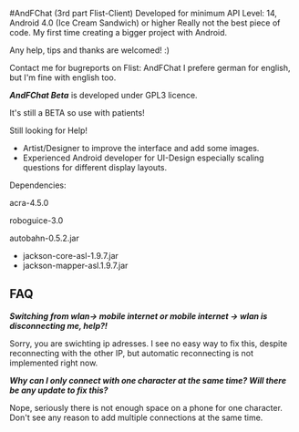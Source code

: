 #AndFChat (3rd part Flist-Client)
Developed for minimum API Level: 14, Android 4.0 (Ice Cream Sandwich) or higher
Really not the best piece of code. My first time creating a bigger project with Android.

Any help, tips and thanks are welcomed! :)

Contact me for bugreports on Flist: AndFChat
I prefere german for english, but I'm fine with english too.

***AndFChat Beta*** is developed under GPL3 licence.

It's still a BETA so use with patients!

Still looking for Help!
* Artist/Designer to improve the interface and add some images.
* Experienced Android developer for UI-Design especially scaling questions for different display layouts.

Dependencies:

acra-4.5.0

roboguice-3.0

autobahn-0.5.2.jar
- jackson-core-asl-1.9.7.jar
- jackson-mapper-asl.1.9.7.jar

## FAQ

***Switching from wlan-> mobile internet or mobile internet -> wlan is disconnecting me, help?!***

Sorry, you are swichting ip adresses. I see no easy way to fix this, despite reconnecting with the other IP, but automatic reconnecting is not implemented right now.

***Why can I only connect with one character at the same time? Will there be any update to fix this?***

Nope, seriously there is not enough space on a phone for one character. Don't see any reason to add multiple connections at the same time.
